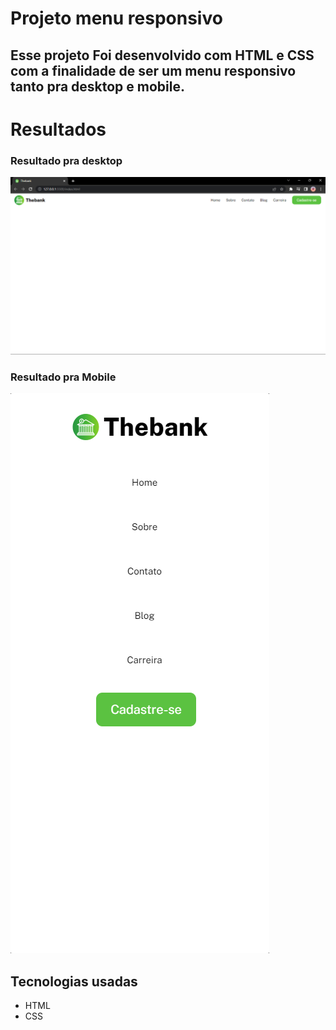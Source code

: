 # Projeto menu responsivo

## Esse projeto Foi desenvolvido com HTML e CSS com a finalidade de ser um menu responsivo tanto pra desktop e mobile. 

# Resultados
### Resultado pra desktop
<img src="design/desktop.png">

### Resultado pra Mobile
<img src="design/mobile.png">


## Tecnologias usadas

- HTML
- CSS

